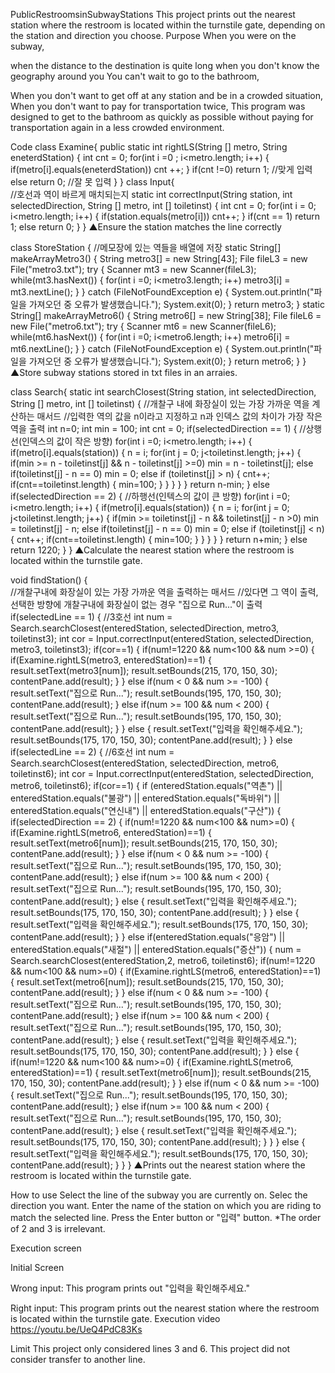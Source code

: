 PublicRestroomsinSubwayStations
This project prints out the nearest station where the restroom is located within the turnstile gate, depending on the station and direction you choose.
Purpose
When you were on the subway,

when the distance to the destination is quite long
when you don't know the geography around you
You can't wait to go to the bathroom,

When you don't want to get off at any station and be in a crowded situation,
When you don't want to pay for transportation twice,
This program was designed to get to the bathroom as quickly as possible without paying for transportation again in a less crowded environment.

Code
class Examine{
	public static int rightLS(String [] metro, String eneterdStation) {	
		int cnt = 0;
		for(int i =0 ; i<metro.length; i++) {
			if(metro[i].equals(eneterdStation))
				cnt ++;
		}
		if(cnt !=0)
			return 1; //맞게 입력
		else
			return 0; //잘 못 입력
	}
}
 class Input{	
	//호선과 역이 바르게 매치되는지
	static int correctInput(String station, int selectedDirection, String [] metro, int [] toiletinst) {
		int cnt = 0;
 		for(int i = 0; i<metro.length; i++) {
			if(station.equals(metro[i]))
				cnt++;
		}
		if(cnt == 1)
			return 1;
		else
			return 0;
	}
}
▲Ensure the station matches the line correctly

class StoreStation {	//메모장에 있는 역들을 배열에 저장
	static String[] makeArrayMetro3() {
		String metro3[] = new String[43];
		File fileL3 = new File("metro3.txt");
		try {
			Scanner mt3 = new Scanner(fileL3);
			while(mt3.hasNext()) {
				for(int i =0; i<metro3.length; i++)
					metro3[i] = mt3.nextLine();
			}
		} catch (FileNotFoundException e) {
			System.out.println("파일을 가져오던 중 오류가 발생했습니다.");
			System.exit(0);
		}
		return metro3;
	}
 	static String[] makeArrayMetro6() {
		String metro6[] = new String[38];
		File fileL6 = new File("metro6.txt");
		try {
			Scanner mt6 = new Scanner(fileL6);
			while(mt6.hasNext()) {
				for(int i =0; i<metro6.length; i++)
					metro6[i] = mt6.nextLine();
			}
		} catch (FileNotFoundException e) {
			System.out.println("파일을 가져오던 중 오류가 발생했습니다.");
			System.exit(0);
		}
		return metro6;
	}
}
▲Store subway stations stored in txt files in an arraies.

class Search{
	static int searchClosest(String station, int selectedDirection, String [] metro, int [] toiletinst) {
		//개찰구 내에 화장실이 있는 가장 가까운 역을 계산하는 매서드
		//입력한 역의 값을 n이라고 지정하고 n과 인덱스 값의 차이가 가장 작은 역을 출력
		int n=0;
		int min = 100;
		int cnt = 0;
 		if(selectedDirection == 1) {	//상행선(인덱스의 값이 작은 방향)
			for(int i =0; i<metro.length; i++) {
				if(metro[i].equals(station)) {
					n = i;
					for(int j = 0; j<toiletinst.length; j++) {
						if(min >= n - toiletinst[j] && n - toiletinst[j] >=0)
							min = n - toiletinst[j];
						else if(toiletinst[j] - n == 0)
							min = 0;
						else if (toiletinst[j] > n) {
							cnt++;
							if(cnt==toiletinst.length) {
								min=100;
							}
						}
					}
				}
			}
			return n-min;
		}
 		else if(selectedDirection == 2) {	//하행선(인텍스의 값이 큰 방향)
			for(int i =0; i<metro.length; i++) {
				if(metro[i].equals(station)) {
					n = i;
					for(int j = 0; j<toiletinst.length; j++) {
						if(min >= toiletinst[j] - n && toiletinst[j] - n >0)
							min = toiletinst[j] - n;
						else if(toiletinst[j] - n == 0)
							min = 0;
						else if (toiletinst[j] < n) {
							cnt++;
							if(cnt==toiletinst.length) {
								min=100;
							}
						}
					}
				}
			}
			return n+min;
		}
 		else 
			return 1220;
	}
}
▲Calculate the nearest station where the restroom is located within the turnstile gate.

void findStation() {	
		//개찰구내에 화장실이 있는 가장 가까운 역을 출력하는 매서드
		//있다면 그 역이 출력, 선택한 방향에 개찰구내에 화장실이 없는 경우 "집으로 Run..."이 출력
 		if(selectedLine == 1) {		//3호선
			int num = Search.searchClosest(enteredStation, selectedDirection, metro3, toiletinst3);
			int cor = Input.correctInput(enteredStation, selectedDirection, metro3, toiletinst3);
			if(cor==1) {
				if(num!=1220 && num<100 && num >=0) {
					if(Examine.rightLS(metro3, enteredStation)==1) {
						result.setText(metro3[num]);
						result.setBounds(215, 170, 150, 30);
						contentPane.add(result);
					}
				}
				else if(num < 0 && num >= -100) {
					result.setText("집으로 Run...");
					result.setBounds(195, 170, 150, 30);
					contentPane.add(result);
				}
				else if(num >= 100 && num < 200) {
					result.setText("집으로 Run...");
					result.setBounds(195, 170, 150, 30);
					contentPane.add(result);
				}
			}
			else {
				result.setText("입력을 확인해주세요.");
				result.setBounds(175, 170, 150, 30);
				contentPane.add(result);
			}
		}
 		else if(selectedLine == 2) {	//6호선 
			int num = Search.searchClosest(enteredStation, selectedDirection, metro6, toiletinst6);
			int cor = Input.correctInput(enteredStation, selectedDirection, metro6, toiletinst6);
			if(cor==1) {
				if (enteredStation.equals("역촌") || enteredStation.equals("불광") || enteredStation.equals("독바위") || enteredStation.equals("연신내") || enteredStation.equals("구산")) {
					if(selectedDirection == 2) {
						if(num!=1220 && num<100 && num>=0) {
							if(Examine.rightLS(metro6, enteredStation)==1) {
								result.setText(metro6[num]);
								result.setBounds(215, 170, 150, 30);
								contentPane.add(result);
							}
						}
						else if(num < 0 && num >= -100) {
							result.setText("집으로 Run...");
							result.setBounds(195, 170, 150, 30);
							contentPane.add(result);
						}
						else if(num >= 100 && num < 200) {
							result.setText("집으로 Run...");
							result.setBounds(195, 170, 150, 30);
							contentPane.add(result);
						}
						else {
							result.setText("입력을 확인해주세요.");
							result.setBounds(175, 170, 150, 30);
							contentPane.add(result);
						}
					}
					else {
						result.setText("입력을 확인해주세요.");
						result.setBounds(175, 170, 150, 30);
						contentPane.add(result);
					}
				}
				else if(enteredStation.equals("응암") || enteredStation.equals("새절") || enteredStation.equals("증산")) {
					num = Search.searchClosest(enteredStation,2, metro6, toiletinst6);
					if(num!=1220 && num<100 && num>=0) {
						if(Examine.rightLS(metro6, enteredStation)==1) {
							result.setText(metro6[num]);
							result.setBounds(215, 170, 150, 30);
							contentPane.add(result);
						}
					}
					else if(num < 0 && num >= -100) {
						result.setText("집으로 Run...");
						result.setBounds(195, 170, 150, 30);
						contentPane.add(result);
					}
					else if(num >= 100 && num < 200) {
						result.setText("집으로 Run...");
						result.setBounds(195, 170, 150, 30);
						contentPane.add(result);
					}
					else {
						result.setText("입력을 확인해주세요.");
						result.setBounds(175, 170, 150, 30);
						contentPane.add(result);
					}
				}
				else {
					if(num!=1220 && num<100 && num>=0) {
						if(Examine.rightLS(metro6, enteredStation)==1) {
							result.setText(metro6[num]);
							result.setBounds(215, 170, 150, 30);
							contentPane.add(result);
						}
					}
					else if(num < 0 && num >= -100) {
						result.setText("집으로 Run...");
						result.setBounds(195, 170, 150, 30);
						contentPane.add(result);
					}
					else if(num >= 100 && num < 200) {
						result.setText("집으로 Run...");
						result.setBounds(195, 170, 150, 30);
						contentPane.add(result);
					}
					else {
						result.setText("입력을 확인해주세요.");
						result.setBounds(175, 170, 150, 30);
						contentPane.add(result);
					}
				}
			}
			else {
				result.setText("입력을 확인해주세요.");
				result.setBounds(175, 170, 150, 30);
				contentPane.add(result);
			}
		}
	}
▲Prints out the nearest station where the restroom is located within the turnstile gate.

How to use
Select the line of the subway you are currently on.
Selec the direction you want.
Enter the name of the station on which you are riding to match the selected line.
Press the Enter button or "입력" button.
*The order of 2 and 3 is irrelevant.

Execution screen


Initial Screen


Wrong input:
This program prints out "입력을 확인해주세요."


Right input:
This program prints out the nearest station where the restroom is located within the turnstile gate.
Execution video
https://youtu.be/UeQ4PdC83Ks

Limit
This project only considered lines 3 and 6.
This project did not consider transfer to another line.
